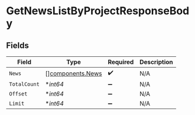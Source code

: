 # GetNewsListByProjectResponseBody


## Fields

| Field                                                | Type                                                 | Required                                             | Description                                          |
| ---------------------------------------------------- | ---------------------------------------------------- | ---------------------------------------------------- | ---------------------------------------------------- |
| `News`                                               | [][components.News](../../models/components/news.md) | :heavy_check_mark:                                   | N/A                                                  |
| `TotalCount`                                         | **int64*                                             | :heavy_minus_sign:                                   | N/A                                                  |
| `Offset`                                             | **int64*                                             | :heavy_minus_sign:                                   | N/A                                                  |
| `Limit`                                              | **int64*                                             | :heavy_minus_sign:                                   | N/A                                                  |